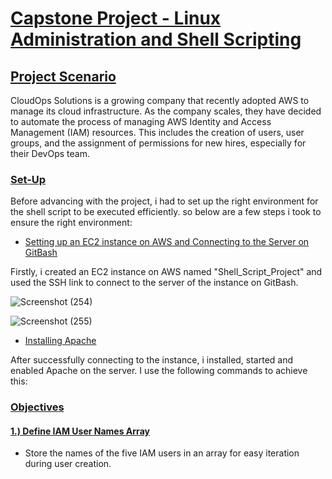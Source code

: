 # <ins>Capstone Project - Linux Administration and Shell Scripting</ins>

## <ins>Project Scenario</ins>

CloudOps Solutions is a growing company that recently adopted AWS to manage its cloud infrastructure. As the company scales, they have decided to automate the process of managing AWS Identity and Access Management (IAM) resources. This includes the creation of users, user groups, and the assignment of permissions for new hires, especially for their DevOps team.

### <ins>Set-Up</ins>

Before advancing with the project, i had to set up the right environment for the shell script to be executed efficiently. so below are a few steps i took to ensure the right environment:

  - <ins>Setting up an EC2 instance on AWS and Connecting to the Server on GitBash</ins>

Firstly, i created an EC2 instance on AWS named "Shell_Script_Project" and used the SSH link to connect to the server of the instance on GitBash.

![Screenshot (254)](https://github.com/user-attachments/assets/2697314f-423e-4304-9aab-886729d594ee)

![Screenshot (255)](https://github.com/user-attachments/assets/48e42f09-f5ea-4295-b6a6-add7fa78d8f9)

  - <ins>Installing Apache</ins>

After successfully connecting to the instance, i installed, started and enabled Apache on the server. I use the following commands to achieve this:




### <ins>Objectives</ins>

#### <ins>1.) Define IAM User Names Array</ins>
  - Store the names of the five IAM users in an array for easy iteration during user creation.


